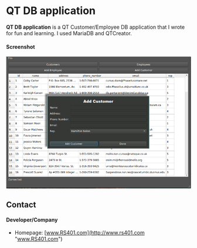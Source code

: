 QT DB application
======
**QT DB application** is a QT Customer/Employee DB application that I wrote for fun and learning. I used MariaDB and QTCreator.

#### Screenshot
![Add Customer](https://raw.githubusercontent.com/BlackbeardEC/QT_DB_application/master/screen_shots/add_customer-2019-06-29-14%3A14%3A10_908x648_scrot.png "Add Customer")

## Contact
#### Developer/Company
* Homepage: [www.RS401.com](http://www.rs401.com "www.RS401.com")

